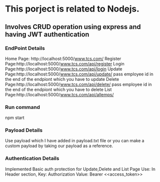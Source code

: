 # This porject is related to Nodejs. 
## Involves CRUD operation using express and having JWT authentication
### EndPoint Details
Home Page: http://localhost:5000/www.tcs.com/
Register Page:http://localhost:5000/www.tcs.com/api/register
Login Page:http://localhost:5000/www.tcs.com/api/login
Update Page:http://localhost:5000/www.tcs.com/api/update/  pass employee id in the end of the endpiont which you have to update
Delete Page:http://localhost:5000/www.tcs.com/api/delete/ pass employee id in the end of the endpiont which you have to delete
List Page:http://localhost:5000/www.tcs.com/api/allemps/ 

### Run command
npm start

### Payload Details
Use payload which I have added in payload.txt file or you can make a custom payload by taking our payload as a reference.

### Authentication Details
Implemented Basic auth protection for Update,Delete and List Page
Use: In Header section,
Key: Authorization 
Value: Bearer <<access_token>>

